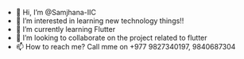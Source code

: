 - 👋 Hi, I’m @Samjhana-IIC
- 👀 I’m interested in learning new technology things!!
- 🌱 I’m currently learning Flutter
- 💞️ I’m looking to collaborate on the project related to flutter
- 📫 How to reach me? Call mme on +977 9827340197, 9840687304

<!---
Samjhana-IIC/Samjhana-IIC is a ✨ special ✨ repository because its `README.md` (this file) appears on your GitHub profile.
You can click the Preview link to take a look at your changes.
--->
